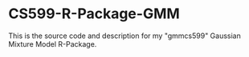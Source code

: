 # CS599-R-Package-GMM
This is the source code and description for my "gmmcs599" Gaussian Mixture Model R-Package.
